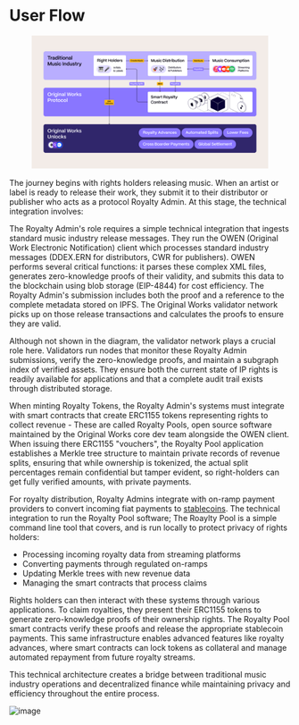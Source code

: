 # User Flow

<figure><img src="../.gitbook/assets/Original Works Diagram New.png" alt=""><figcaption></figcaption></figure>

The journey begins with rights holders releasing music. When an artist or label is ready to release their work, they submit it to their distributor or publisher who acts as a protocol Royalty Admin. At this stage, the technical integration involves:

The Royalty Admin's role requires a simple technical integration that ingests standard music industry release messages. They run the OWEN (Original Work Electronic Notification) client which processes standard industry messages (DDEX.ERN for distributors, CWR for publishers). OWEN performs several critical functions: it parses these complex XML files, generates zero-knowledge proofs of their validity, and submits this data to the blockchain using blob storage (EIP-4844) for cost efficiency. The Royalty Admin's submission includes both the proof and a reference to the complete metadata stored on IPFS. The Original Works validator network picks up on those release transactions and calculates the proofs to ensure they are valid.

Although not shown in the diagram, the validator network plays a crucial role here. Validators run nodes that monitor these Royalty Admin submissions, verify the zero-knowledge proofs, and maintain a subgraph index of verified assets. They ensure both the current state of IP rights is readily available for applications and that a complete audit trail exists through distributed storage.

When minting Royalty Tokens, the Royalty Admin's systems must integrate with smart contracts that create ERC1155 tokens representing rights to collect revenue - These are called Royalty Pools, open source software maintained by the Original Works core dev team alongside the OWEN client. When issuing there ERC1155 "vouchers", the Royalty Pool application establishes a Merkle tree structure to maintain private records of revenue splits, ensuring that while ownership is tokenized, the actual split percentages remain confidential but tamper evident, so right-holders can get fully verified amounts, with private payments.

For royalty distribution, Royalty Admins integrate with on-ramp payment providers to convert incoming fiat payments to [stablecoins](https://www.investopedia.com/terms/s/stablecoin.asp). The technical integration to run the Royalty Pool software; The Roaylty Pool is a simple command line tool that covers, and is run locally to protect privacy of rights holders:

* Processing incoming royalty data from streaming platforms
* Converting payments through regulated on-ramps
* Updating Merkle trees with new revenue data
* Managing the smart contracts that process claims

Rights holders can then interact with these systems through various applications. To claim royalties, they present their ERC1155 tokens to generate zero-knowledge proofs of their ownership rights. The Royalty Pool smart contracts verify these proofs and release the appropriate stablecoin payments. This same infrastructure enables advanced features like royalty advances, where smart contracts can lock tokens as collateral and manage automated repayment from future royalty streams.

This technical architecture creates a bridge between traditional music industry operations and decentralized finance while maintaining privacy and efficiency throughout the entire process.

![image](https://github.com/user-attachments/assets/091c4dd1-3f60-4c5c-8f9c-b2deeab43221)

